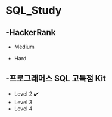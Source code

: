 # SQL_Study

## -HackerRank
  * Medium
  
  * Hard



## -프로그래머스 SQL 고득점 Kit
 * Level 2 :heavy_check_mark:
 * Level 3
 * Level 4
